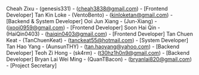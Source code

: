 Cheah Zixu - (genesis331) - (cheah3838@gmail.com) - [Frontend Developer]
Tan Kin Loke - (VentoBento) - (kinloketan@gmail.com) - [Backend & System Developer]
Ooi Jun Xiang - (Jun-Xiang) - (jxooi0959@gmail.com) - [Frontend Developer]
Soon Hai Qin - (HaiQin0403) - (haiqin0403@gmail.com) - [Frontend Developer]
Tan Chuen Keat - (TanChuenKeat) - (tanckeat55@hotmail.com) - [System Developer]
Tan Hao Yang - (AunsunTHY) - (tan.haoyang@yahoo.com) - [Backend Developer]
Teoh Zi Hong - (sk4rm) - (t30hz1h0n9@gmail.com) - [Backend Developer]
Bryan Lai Wei Ming - (QuanTBacon) - (bryanlai820@gmail.com) - [Project Secretary]